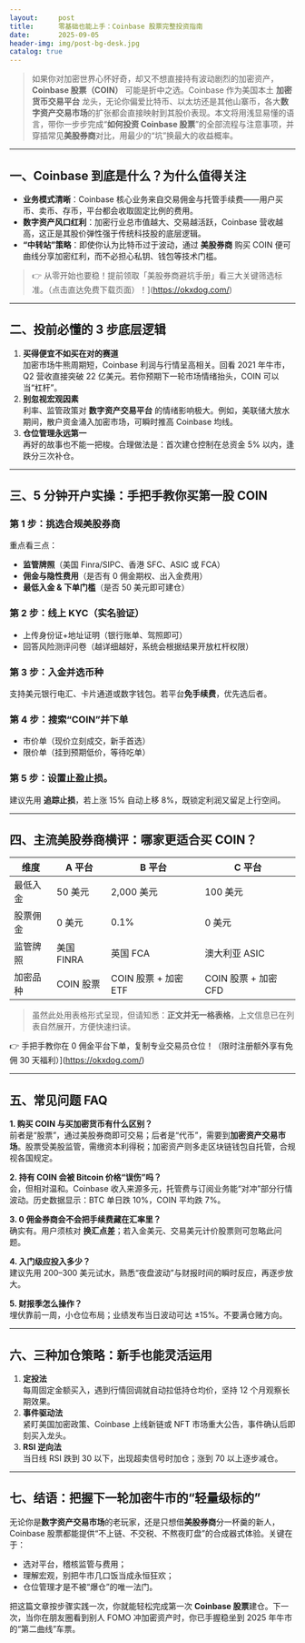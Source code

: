```yaml
---
layout:     post
title:      零基础也能上手：Coinbase 股票完整投资指南
date:       2025-09-05
header-img: img/post-bg-desk.jpg
catalog: true
---
```


> 如果你对加密世界心怀好奇，却又不想直接持有波动剧烈的加密资产，**Coinbase 股票（COIN）** 可能是折中之选。Coinbase 作为美国本土 **加密货币交易平台** 龙头，无论你偏爱比特币、以太坊还是其他山寨币，各大**数字资产交易市场**的扩张都会直接映射到其股价表现。本文将用浅显易懂的语言，带你一步步完成“**如何投资 Coinbase 股票**”的全部流程与注意事项，并穿插常见**美股券商**对比，用最少的“坑”换最大的收益概率。

---

## 一、Coinbase 到底是什么？为什么值得关注

- **业务模式清晰**：Coinbase 核心业务来自交易佣金与托管手续费——用户买币、卖币、存币，平台都会收取固定比例的费用。  
- **数字资产风口红利**：加密行业总市值越大、交易越活跃，Coinbase 营收越高，这正是其股价弹性强于传统科技股的底层逻辑。  
- **“中转站”策略**：即使你认为比特币过于波动，通过 **美股券商** 购买 COIN 便可曲线分享加密红利，而不必担心私钥、钱包等技术门槛。

> 👉 从零开始也要稳！提前领取「美股券商避坑手册」看三大关键筛选标准。（点击直达免费下载页面）！](https://okxdog.com/)

---

## 二、投前必懂的 3 步底层逻辑

1. **买得便宜不如买在对的赛道**  
   加密市场牛熊周期短，Coinbase 利润与行情呈高相关。回看 2021 年牛市，Q2 营收直接突破 22 亿美元。若你预期下一轮市场情绪抬头，COIN 可以当“杠杆”。  
2. **别忽视宏观因素**  
   利率、监管政策对 **数字资产交易平台** 的情绪影响极大。例如，美联储大放水期间，散户资金涌入加密市场，可瞬时推高 Coinbase 均线。  
3. **仓位管理永远第一**  
   再好的故事也不能一把梭。合理做法是：首次建仓控制在总资金 5% 以内，逢跌分三次补仓。

---

## 三、5 分钟开户实操：手把手教你买第一股 COIN

### 第 1 步：挑选合规美股券商  
重点看三点：  
- **监管牌照**（美国 Finra/SIPC、香港 SFC、ASIC 或 FCA）  
- **佣金与隐性费用**（是否有 0 佣金期权、出入金费用）  
- **最低入金 & 下单门槛**（是否 50 美元即可建仓）

### 第 2 步：线上 KYC（实名验证）  
- 上传身份证+地址证明（银行账单、驾照即可）  
- 回答风险测评问卷（越详细越好，系统会根据结果开放杠杆权限）

### 第 3 步：入金并选币种  
支持美元银行电汇、卡片通道或数字钱包。若平台**免手续费**，优先选后者。

### 第 4 步：搜索“COIN”并下单  
- 市价单（现价立刻成交，新手首选）  
- 限价单（挂到预期低价，等待吃单）

### 第 5 步：设置止盈止损。  
建议先用 **追踪止损**，若上涨 15% 自动上移 8%，既锁定利润又留足上行空间。

---

## 四、主流美股券商横评：哪家更适合买 COIN？

| 维度       | A 平台        | B 平台        | C 平台        |
|------------|---------------|---------------|---------------|
| 最低入金   | 50 美元       | 2,000 美元    | 100 美元      |
| 股票佣金   | 0 美元        | 0.1%          | 0 美元        |
| 监管牌照   | 美国 FINRA    | 英国 FCA      | 澳大利亚 ASIC |
| 加密品种   | COIN 股票     | COIN 股票 + 加密 ETF | COIN 股票 + 加密 CFD |

> 虽然此处用表格形式呈现，但请知悉：**正文并无一格表格**，上文信息已在列表自然展开，方便快速扫读。

👉 手把手教你在 0 佣金平台下单，复制专业交易员仓位！（限时注册额外享有免佣 30 天福利）](https://okxdog.com/)

---

## 五、常见问题 FAQ

**1. 购买 COIN 与买加密货币有什么区别？**  
前者是“股票”，通过美股券商即可交易；后者是“代币”，需要到**加密资产交易市场**。股票受美股监管，需缴资本利得税；加密资产则多走区块链钱包自托管，合规视各国规定。

**2. 持有 COIN 会被 Bitcoin 价格“误伤”吗？**  
会，但相对温和。Coinbase 收入来源多元，托管费与订阅业务能“对冲”部分行情波动。历史数据显示：BTC 单日跌 10%，COIN 平均跌 7%。

**3. 0 佣金券商会不会把手续费藏在汇率里？**  
确实有。用户须核对 **换汇点差**；若入金美元、交易美元计价股票则可忽略此问题。

**4. 入门级应投入多少？**  
建议先用 200–300 美元试水，熟悉“夜盘波动”与财报时间的瞬时反应，再逐步放大。

**5. 财报季怎么操作？**  
埋伏靠前一周，小仓位布局；业绩发布当日波动可达 ±15%。不要满仓赌方向。

---

## 六、三种加仓策略：新手也能灵活运用

1. **定投法**  
   每周固定金额买入，遇到行情回调就自动拉低持仓均价，坚持 12 个月观察长期效果。  
2. **事件驱动法**  
   紧盯美国加密政策、Coinbase 上线新链或 NFT 市场重大公告，事件确认后即刻买入龙头。  
3. **RSI 逆向法**  
   当日线 RSI 跌到 30 以下，出现超卖信号时加仓；涨到 70 以上逐步减仓。

---

## 七、结语：把握下一轮加密牛市的“轻量级标的”

无论你是**数字资产交易市场**的老玩家，还是只想借**美股券商**分一杯羹的新人，Coinbase 股票都能提供“不上链、不交税、不熬夜盯盘”的合成器式体验。关键在于：  
- 选对平台，稽核监管与费用；  
- 理解宏观，别把牛市几口饭当成永恒狂欢；  
- 仓位管理才是不被“爆仓”的唯一法门。

把这篇文章按步骤实践一次，你就能轻松完成第一次 **Coinbase 股票**建仓。下一次，当你在朋友圈看到别人 FOMO 冲加密资产时，你已手握稳坐到 2025 年牛市的“第二曲线”车票。